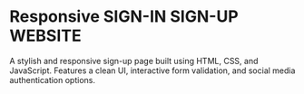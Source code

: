 # Responsive SIGN-IN SIGN-UP WEBSITE


A stylish and responsive sign-up page built using HTML, CSS, and JavaScript. Features a clean UI, interactive form validation, and social media authentication options.
